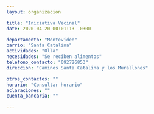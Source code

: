 ```yaml
---
layout: organizacion

title: "Iniciativa Vecinal"
date: 2020-04-20 00:01:13 -0300

departamento: "Montevideo"
barrio: "Santa Catalina"
actividades: "Olla"
necesidades: "Se reciben alimentos"
telefono_contacto: "092726853"
direccion: "Caminos Santa Catalina y los Murallones"

otros_contactos: ""
horario: "Consultar horario"
aclaraciones: ""
cuenta_bancaria: ""

---
```

